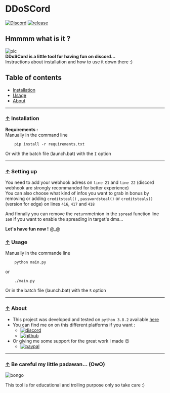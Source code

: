 # DDoSCord
[![Discord](https://img.shields.io/badge/Discord-join-blue?style=flat&logo=discord)]()
[![release](https://img.shields.io/badge/Release-v2.3-blueviolet)](https://github.com/sirthirrygolooo/DDosCord/releases/latest)  

## Hmmmm what is it ?
![pic](https://external-content.duckduckgo.com/iu/?u=http%3A%2F%2Fdiscordapp.com%2Fassets%2F4ff060e44afc171e9622fbe589c2c09e.png&f=1&nofb=1)  
__DDoSCord is a little tool for having fun on discord...__  
Instructions about installation and how to use it down there :)

## Table of contents
  - [Installation](#-installation)
  - [Usage](#-usage)
  - [About](#-about)

***

### [↑](#table-of-contents) Installation 

__Requirements :__  
Manually in the command line 

        pip install -r requirements.txt

Or with the batch file (launch.bat) with the `I` option  

***
### [↑](#table-of-contents) Setting up
You need to add your webhook adress on `line 21` and `line 22` (discord webhook are strongly recommanded for better experience)  
You can also choose what kind of infos you want to grab in bonus by removing or adding `creditsteal()` , `passwordsteal()` or `creditsteals()`(version for edge) on lines `416`, `417` and `418`

And finnally you can remove the `return`metnion in the `spread` function line `160` if you want to enable the spreading in target's dms...

**Let's have fun now !** @_@

### [↑](#table-of-contents) Usage
Manually in the commande line 

        python main.py

or

        ./main.py

Or in the batch file (launch.bat) with the `S` option  
***

### [↑](#table-of-contents) About

+ This project was developed and tested on `python 3.8.2` available [here](https://www.python.org/downloads/release/python-382/)  
+ You can find me on on this different platforms if you want :  
  + [![discord](https://img.shields.io/badge/My%20discord-%40__%40-blue?style=flat&logo=discord)](https://dsc.bio/sirthirrygolooo)
  + [![github](https://img.shields.io/badge/My%20github-%3C%2F%3E-lightgrey?style=flat&logo=github)](https://github.com/sirthirrygolooo)
+ Or giving me some support for the great work i made 😉
  + [![paypal](https://img.shields.io/badge/Paypal-%3C3-blue?style=flat&logo=paypal)](https://paypal.me/dlamoulaaaa)

***
### [↑](#table-of-contents) Be careful my little padawan... (OwO) 

![bongo](https://external-content.duckduckgo.com/iu/?u=https%3A%2F%2Forig00.deviantart.net%2F7415%2Ff%2F2018%2F281%2F5%2Fe%2Fmeeko___novakyr___bongo_cat_meme_by_bashfulbasil-dcoxryh.gif&f=1&nofb=1)

This tool is for educational and trolling purpose only so take care :)
